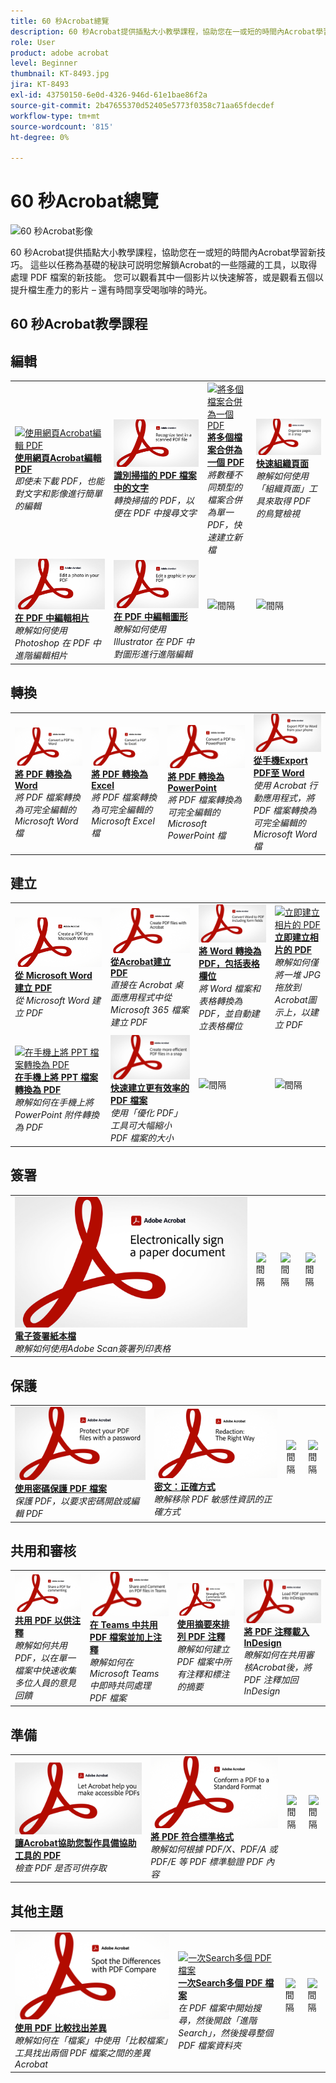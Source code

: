 ```yaml
---
title: 60 秒Acrobat總覽
description: 60 秒Acrobat提供插點大小教學課程，協助您在一或短的時間內Acrobat學習新技巧
role: User
product: adobe acrobat
level: Beginner
thumbnail: KT-8493.jpg
jira: KT-8493
exl-id: 43750150-6e0d-4326-946d-61e1bae86f2a
source-git-commit: 2b47655370d52405e5773f0358c71aa65fdecdef
workflow-type: tm+mt
source-wordcount: '815'
ht-degree: 0%

---
```


# 60 秒Acrobat總覽

![60 秒Acrobat影像](../assets/Hero-60sec.png)

60 秒Acrobat提供插點大小教學課程，協助您在一或短的時間內Acrobat學習新技巧。 這些以任務為基礎的秘訣可説明您解鎖Acrobat的一些隱藏的工具，以取得處理 PDF 檔案的新技能。 您可以觀看其中一個影片以快速解答，或是觀看五個以提升檔生產力的影片 – 還有時間享受喝咖啡的時光。

## 60 秒Acrobat教學課程

## 編輯

<table style="table-layout:fixed">
<tr>
   <td>
    <a href="edit.md">
      <img alt="使用網頁Acrobat編輯 PDF" src="../assets/60sec_Edit_1280.jpg" />
    </a>
    <div>
    <a href="edit.md"><strong>使用網頁Acrobat編輯 PDF</strong></a>
    </div>
    <em>即使未下載 PDF，也能對文字和影像進行簡單的編輯</em>
    <br>
  </td>
  <td>
    <a href="textrecognition.md">
      <img alt="識別掃描的 PDF 檔案中的文字" src="../assets/60sec_Textrecognition_1280.jpg" />
    </a>
    <div>
     <a href="textrecognition.md"><strong>識別掃描的 PDF 檔案中的文字</strong></a>
    </div>
    <em>轉換掃描的 PDF，以便在 PDF 中搜尋文字</em>
    <br>
  </td>
  <td>
    <a href="combine-to-one-pdf.md">
      <img alt="將多個檔案合併為一個 PDF" src="../assets/60sec_Combine_1280.jpg" />
    </a>
    <div>
    <a href="combine-to-one-pdf.md"><strong>將多個檔案合併為一個 PDF</strong></a>
    </div>
    <em>將數種不同類型的檔案合併為單一 PDF，快速建立新檔</em>
    <br>
  </td>
   <td>
    <a href="organize.md">
      <img alt="快速組織頁面" src="../assets/60sec_Organize_1280.jpg" />
    </a>
    <div>
    <a href="organize.md"><strong>快速組織頁面</strong></a>
    </div>
    <em>瞭解如何使用「組織頁面」工具來取得 PDF 的鳥覽檢視</em>
    <br>
  </td>
</tr>
<tr>
  <td>
    <a href="editphoto.md">
      <img alt="在 PDF 中編輯相片" src="../assets/60sec_Editphoto_1280.jpg" />
    </a>
    <div>
    <a href="editphoto.md"><strong>在 PDF 中編輯相片</strong></a>
    </div>
    <em>瞭解如何使用 Photoshop 在 PDF 中進階編輯相片</em>
    <br>
  </td>
  <td>
    <a href="editgraphic.md">
      <img alt="在 PDF 中編輯圖形" src="../assets/60sec_Editgraphic_1280.jpg" />
    </a>
    <div>
    <a href="editgraphic.md"><strong>在 PDF 中編輯圖形</strong></a>
    </div>
    <em>瞭解如何使用 Illustrator 在 PDF 中對圖形進行進階編輯</em>
    <br>
  </td>
  <td>
      <img alt="間隔" src="../assets/Grayspacer.png" />
        <div>
        <br>
  </td>
  <td>
      <img alt="間隔" src="../assets/Grayspacer.png" />
        <div>
        <br>
  </td>
</tr>
</table>

## 轉換

<table style="table-layout:fixed">
<tr>
  <td>
    <a href="convert-pdf-word.md">
      <img alt="將 PDF 轉換為 Word" src="../assets/60sec_convertword.png" />
    </a>
    <div>
    <a href="convert-pdf-word.md"><strong>將 PDF 轉換為 Word</strong></a>
    </div>
    <em>將 PDF 檔案轉換為可完全編輯的 Microsoft Word 檔</em>
    <br>
  </td>
 <td>
    <a href="convert-pdf-excel.md">
      <img alt="將 PDF 轉換為 Excel" src="../assets/60sec_convertexcel.png" />
    </a>
    <div>
    <a href="convert-pdf-excel.md"><strong>將 PDF 轉換為 Excel</strong></a>
    </div>
    <em>將 PDF 檔案轉換為可完全編輯的 Microsoft Excel 檔</em>
    <br>
  </td>
  <td>
    <a href="convert-pdf-powerpoint.md">
      <img alt="將 PDF 轉換為 PowerPoint" src="../assets/60sec_convertppt.png" />
    </a>
    <div>
    <a href="convert-pdf-powerpoint.md"><strong>將 PDF 轉換為 PowerPoint</strong></a>
    </div>
    <em>將 PDF 檔案轉換為可完全編輯的 Microsoft PowerPoint 檔</em>
    <br>
  </td>
  <td>
    <a href="exportwordphone.md">
      <img alt="從手機Export PDF至 Word" src="../assets/60sec_Exportphone_1280.jpg" />
    </a>
    <div>
    <a href="exportwordphone.md"><strong>從手機Export PDF至 Word</strong></a>
    </div>
    <em>使用 Acrobat 行動應用程式，將 PDF 檔案轉換為可完全編輯的 Microsoft Word 檔</em>
    <br>
  </td>
</tr>
</table>

## 建立

<table style="table-layout:fixed">
<tr>
  <td>
    <a href="word-to-pdf.md">
      <img alt="從 Microsoft Word 建立 PDF" src="../assets/60sec_createfromword.png" />
    </a>
    <div>
     <a href="word-to-pdf.md"><strong>從 Microsoft Word 建立 PDF</strong></a>
    </div>
    <em>從 Microsoft Word 建立 PDF</em>
    <br>
  </td>
  <td>
    <a href="create-from-acrobat.md">
      <img alt="從Acrobat建立 PDF" src="../assets/60sec_createfromacrobat.png" />
    </a>
    <div>
     <a href="create-from-acrobat.md"><strong>從Acrobat建立 PDF</strong></a>
    </div>
    <em>直接在 Acrobat 桌面應用程式中從 Microsoft 365 檔案建立 PDF</em>
    <br>
  </td>
  <td>
    <a href="wordform.md">
      <img alt="將 Word 轉換為 PDF，包括表格欄位" src="../assets/60sec_Wordform_1280.jpg" />
    </a>
    <div>
     <a href="wordform.md"><strong>將 Word 轉換為 PDF，包括表格欄位</strong></a>
    </div>
    <em>將 Word 檔案和表格轉換為 PDF，並自動建立表格欄位</em>
    <br>
  </td>
  <td>
      <a href="photo.md">
        <img alt="立即建立相片的 PDF" src="../assets/60sec_Photo_1280.jpg" />
      </a>
      <div>
      <a href="photo.md"><strong>立即建立相片的 PDF</strong></a>
      </div>
      <em>瞭解如何僅將一堆 JPG 拖放到Acrobat圖示上，以建立 PDF</em>
      <br>
  </td>
</tr>
<tr>
  <td>
    <a href="phone.md">
      <img alt="在手機上將 PPT 檔案轉換為 PDF" src="../assets/60sec_Phone_1280.jpg" />
    </a>
    <div>
    <a href="phone.md"><strong>在手機上將 PPT 檔案轉換為 PDF</strong></a>
    </div>
    <em>瞭解如何在手機上將 PowerPoint 附件轉換為 PDF</em>
    <br>
  </td>
  <td>
      <a href="optimize.md">
        <img alt="快速建立更有效率的 PDF 檔案" src="../assets/60sec_Optimize_1280.jpg" />
      </a>
      <div>
      <a href="optimize.md"><strong>快速建立更有效率的 PDF 檔案</strong></a>
      </div>
      <em>使用「優化 PDF」工具可大幅縮小 PDF 檔案的大小</em>
      <br>
  </td>
  <td>
      <img alt="間隔" src="../assets/Grayspacer.png" />
        <div>
        <br>
  </td>
  <td>
      <img alt="間隔" src="../assets/Grayspacer.png" />
        <div>
        <br>
  </td>
</tr>
</table>

## 簽署

<table style="table-layout:fixed">
<tr>
  <td>
    <a href="sign.md">
      <img alt="電子簽署紙本檔" src="../assets/60sec_Sign_1280.jpg" />
    </a>
    <div>
    <a href="sign.md"><strong>電子簽署紙本檔</strong></a>
    </div>
    <em>瞭解如何使用Adobe Scan簽署列印表格</em>
    <br>
  </td>
  <td>
      <img alt="間隔" src="../assets/Whitespacer.png" />
        <div>
        <br>
  </td>
  <td>
      <img alt="間隔" src="../assets/Whitespacer.png" />
        <div>
        <br>
  </td>
  <td>
      <img alt="間隔" src="../assets/Whitespacer.png" />
        <div>
        <br>
  </td>
</tr>
</table>

## 保護

<table style="table-layout:fixed">
<tr>
  <td>
    <a href="protect.md">
      <img alt="使用密碼保護 PDF 檔案" src="../assets/60sec_Protect_1280.jpg" />
    </a>
    <div>
    <a href="protect.md"><strong>使用密碼保護 PDF 檔案</strong></a>
    </div>
    <em>保護 PDF，以要求密碼開啟或編輯 PDF</em>
    <br>
  </td>
  <td>
    <a href="redaction.md">
      <img alt="密文：正確方式" src="../assets/60sec_redaction.png" />
    </a>
    <div>
    <a href="redaction.md"><strong>密文：正確方式</strong></a>
    </div>
    <em>瞭解移除 PDF 敏感性資訊的正確方式</em>
    <br>
  </td>
  <td>
      <img alt="間隔" src="../assets/Whitespacer.png" />
        <div>
        <br>
  </td>
  <td>
      <img alt="間隔" src="../assets/Whitespacer.png" />
        <div>
        <br>
  </td>
</tr>
</table>

## 共用和審核

<table style="table-layout:fixed">
<tr>
  <td>
    <a href="share-comment.md">
      <img alt="共用 PDF 以供注釋" src="../assets/60sec_sharecomment.png" />
    </a>
    <div>
    <a href="share-comment.md"><strong>共用 PDF 以供注釋</strong></a>
    </div>
    <em>瞭解如何共用 PDF，以在單一檔案中快速收集多位人員的意見回饋</em>
    <br>
  </td>
  <td>
    <a href="share-comment-teams.md">
      <img alt="在 Teams 中共用 PDF 檔案並加上注釋" src="../assets/60sec_shareteams.png" />
    </a>
    <div>
    <a href="share-comment-teams.md"><strong>在 Teams 中共用 PDF 檔案並加上注釋</strong></a>
    </div>
    <em>瞭解如何在 Microsoft Teams 中即時共同處理 PDF 檔案</em>
    <br>
  </td>
  <td>
    <a href="summarize-comments.md">
      <img alt="使用摘要來排列 PDF 注釋" src="../assets/60sec_summarize.png" />
    </a>
    <div>
    <a href="summarize-comments.md"><strong>使用摘要來排列 PDF 注釋</strong></a>
    </div>
    <em>瞭解如何建立 PDF 檔案中所有注釋和標注的摘要</em>
    <br>
  </td>
   <td>
    <a href="indesign.md">
      <img alt="將 PDF 注釋載入InDesign" src="../assets/60sec_InDesign_1280.jpg" />
    </a>
    <div>
    <a href="indesign.md"><strong>將 PDF 注釋載入InDesign</strong></a>
    </div>
    <em>瞭解如何在共用審核Acrobat後，將 PDF 注釋加回InDesign</em>
    <br>
  </td>
</tr>
</table>

## 準備

<table style="table-layout:fixed">
<tr>
  <td>
    <a href="accessible.md">
      <img alt="讓Acrobat協助您製作具備協助工具的 PDF" src="../assets/60sec_Accessible_1280.jpg" />
    </a>
    <div>
    <a href="accessible.md"><strong>讓Acrobat協助您製作具備協助工具的 PDF</strong></a>
    </div>
    <em>檢查 PDF 是否可供存取</em>
    <br>
  </td>
 <td>
    <a href="conform.md">
      <img alt="將 PDF 符合標準格式" src="../assets/60sec_standard.png" />
    </a>
    <div>
    <a href="conform.md"><strong>將 PDF 符合標準格式</strong></a>
    </div>
    <em>瞭解如何根據 PDF/X、PDF/A 或 PDF/E 等 PDF 標準驗證 PDF 內容</em>
    <br>
  </td>
  <td>
      <img alt="間隔" src="../assets/Whitespacer.png" />
        <div>
        <br>
  </td>
  <td>
      <img alt="間隔" src="../assets/Whitespacer.png" />
        <div>
        <br>
  </td>
</tr>
</table>

## 其他主題

<table style="table-layout:fixed">
<tr>
  <td>
    <a href="compare.md">
      <img alt="使用 PDF 比較找出差異" src="../assets/60sec_compare.png" />
    </a>
    <div>
     <a href="compare.md"><strong>使用 PDF 比較找出差異</strong></a>
    </div>
    <em>瞭解如何在「檔案」中使用「比較檔案」工具找出兩個 PDF 檔案之間的差異Acrobat</em>
    <br>
  </td>
 <td>
    <a href="search.md">
      <img alt="一次Search多個 PDF 檔案" src="../assets/60sec_Search_1280.jpg" />
    </a>
    <div>
     <a href="search.md"><strong>一次Search多個 PDF 檔案</strong></a>
    </div>
    <em>在 PDF 檔案中開始搜尋，然後開啟「進階Search」，然後搜尋整個 PDF 檔案資料夾</em>
    <br>
  </td>
  <td>
      <img alt="間隔" src="../assets/Whitespacer.png" />
        <div>
        <br>
  </td>
  <td>
      <img alt="間隔" src="../assets/Whitespacer.png" />
        <div>
        <br>
  </td>
</tr>
</table>